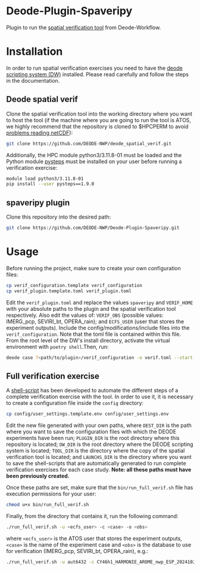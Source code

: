 Deode-Plugin-Spaveripy
======================

Plugin to run the [spatial verification tool](https://github.com/DEODE-NWP/deode_spatial_verif) from Deode-Workflow.

# Installation
In order to run spatial verification exercises you need to have the [deode scripting system (DW)](https://github.com/destination-earth-digital-twins/Deode-Workflow) installed. Please read carefully and follow the steps in the documentation.

## Deode spatial verif
Clone the spatial verification tool into the working directory where you want to host the tool (if the machine where you are going to run the tool is ATOS, we highly recommend that the repository is cloned to $HPCPERM to avoid [problems reading netCDF](https://jira.ecmwf.int/servicedesk/customer/kb/view/278549648?applicationId=e701adce-e9f9-3560-a8b9-10145e45b5fb&spaceKey=UDOC&portalId=4&title=HPC2020%3A%20Reading%20a%20NetCDF%20or%20HDF5%20file%20gets%20stuck)):
```bash
git clone https://github.com/DEODE-NWP/deode_spatial_verif.git
```
Additionally, the HPC module python3/3.11.8-01 must be loaded and the Python module [pysteps](https://github.com/pySTEPS/pysteps) must be installed on your user before running a verification exercise:
```bash
module load python3/3.11.8-01
pip install --user pysteps==1.9.0
```

## spaveripy plugin
Clone this repository into the desired path:
```bash
git clone https://github.com/DEODE-NWP/Deode-Plugin-Spaveripy.git
```

# Usage
Before running the project, make sure to create your own configuration files:
```bash
cp verif_configuration.template verif_configuration
cp verif_plugin.template.toml verif_plugin.toml
```
Edit the `verif_plugin.toml` and replace the values `spaveripy` and `VERIF_HOME` with your absolute paths to the plugin and the spatial verification tool respectively. Also edit the values of: `VERIF_OBS` (possible values: IMERG_pcp, SEVIRI_bt, OPERA_rain); and `ECFS_USER` (user that stores the experiment outputs). Include the config/modifications/include files into the `verif_configuration`. Note that the toml file is contained within this file. From the root level of the DW's install directory, activate the virtual environment with `poetry shell`.Then, run:
```bash
deode case ?<path/to/plugin>/verif_configuration -o verif.toml --start-suite
```

## Full verification exercise
A [shell-script](https://github.com/DEODE-NWP/Deode-Plugin-Spaveripy/blob/master/bin/run_full_verif.sh) has been developed to automate the different steps of a complete verification exercise with the tool. In order to use it, it is necessary to create a configuration file inside the `config` directory:
```bash
cp config/user_settings.template.env config/user_settings.env
```
Edit the new file generated with your own paths, where `DEST_DIR` is the path where you want to save the configuration files with which the DEODE experiments have been run; `PLUGIN_DIR` is the root directory where this repository is located; `DW_DIR` is the root directory where the DEODE scripting system is located; `TOOL_DIR` is the directory where the copy of the spatial verification tool is located; and `LAUNCHS_DIR` is the directory where you want to save the shell-scripts that are automatically generated to run complete verification exercises for each case study. **Note: all these paths must have been previously created.**

Once these paths are set, make sure that the `bin/run_full_verif.sh` file has execution permissions for your user:
```bash
chmod u+x bin/run_full_verif.sh
```
Finally, from the directory that contains it, run the following command:
```bash
./run_full_verif.sh -u <ecfs_user> -c <case> -o <obs>
```
where `<ecfs_user>` is the ATOS user that stores the experiment outputs, `<case>` is the name of the experiment case and `<obs>` is the database to use for verification (IMERG_pcp, SEVIRI_bt, OPERA_rain), e.g.:
```bash
./run_full_verif.sh -u aut6432 -c CY46h1_HARMONIE_AROME_nwp_ESP_20241029_conve_2_20241029 -o IMERG_pcp"
```
